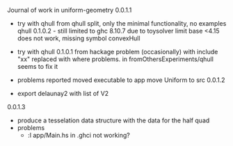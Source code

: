 Journal of work in uniform-geometry
0.0.1.1
- try with qhull from qhull split, only the minimal functionality, no examples 
            qhull 0.1.0.2
        - still limited to ghc 8.10.7 due to toysolver limit base <4.15
        does not work, missing symbol convexHull

- try with qhull 0.1.0.1 from hackage
        problem (occasionally) with include "xx" 
        replaced with <xx> where problems. in fromOthersExperiments/qhull
        seems to fix it 
- problems reported
    moved executable to app
    move Uniform to src
0.0.1.2
- export delaunay2 with list of V2 

0.0.1.3
- produce a tesselation data structure with the data for the half quad 
- problems 
    - :l app/Main.hs in .ghci not working?
